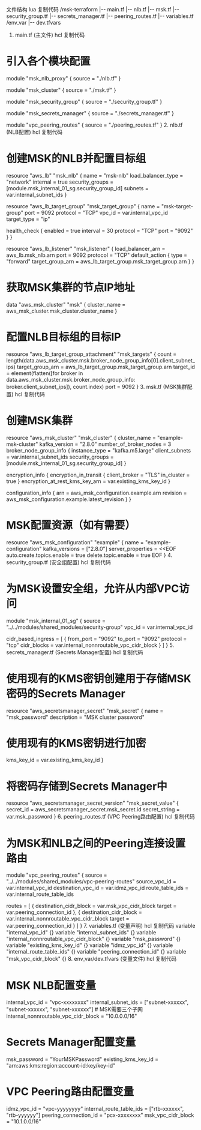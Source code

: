文件结构
lua
复制代码
/msk-terraform
  |-- main.tf
  |-- nlb.tf
  |-- msk.tf
  |-- security_group.tf
  |-- secrets_manager.tf
  |-- peering_routes.tf
  |-- variables.tf
/env_var
  |-- dev.tfvars
1. main.tf (主文件)
hcl
复制代码
# 引入各个模块配置
module "msk_nlb_proxy" {
  source  = "./nlb.tf"
}

module "msk_cluster" {
  source  = "./msk.tf"
}

module "msk_security_group" {
  source  = "./security_group.tf"
}

module "msk_secrets_manager" {
  source  = "./secrets_manager.tf"
}

module "vpc_peering_routes" {
  source  = "./peering_routes.tf"
}
2. nlb.tf (NLB配置)
hcl
复制代码
# 创建MSK的NLB并配置目标组
resource "aws_lb" "msk_nlb" {
  name               = "msk-nlb"
  load_balancer_type = "network"
  internal           = true
  security_groups    = [module.msk_internal_01_sg.security_group_id]
  subnets            = var.internal_subnet_ids
}

resource "aws_lb_target_group" "msk_target_group" {
  name     = "msk-target-group"
  port     = 9092
  protocol = "TCP"
  vpc_id   = var.internal_vpc_id
  target_type = "ip"

  health_check {
    enabled             = true
    interval            = 30
    protocol            = "TCP"
    port                = "9092"
  }
}

resource "aws_lb_listener" "msk_listener" {
  load_balancer_arn = aws_lb.msk_nlb.arn
  port              = 9092
  protocol          = "TCP"
  default_action {
    type             = "forward"
    target_group_arn = aws_lb_target_group.msk_target_group.arn
  }
}

# 获取MSK集群的节点IP地址
data "aws_msk_cluster" "msk" {
  cluster_name = aws_msk_cluster.msk_cluster.cluster_name
}

# 配置NLB目标组的目标IP
resource "aws_lb_target_group_attachment" "msk_targets" {
  count            = length(data.aws_msk_cluster.msk.broker_node_group_info[0].client_subnet_ips)
  target_group_arn = aws_lb_target_group.msk_target_group.arn
  target_id        = element(flatten([for broker in data.aws_msk_cluster.msk.broker_node_group_info: broker.client_subnet_ips]), count.index)
  port             = 9092
}
3. msk.tf (MSK集群配置)
hcl
复制代码
# 创建MSK集群
resource "aws_msk_cluster" "msk_cluster" {
  cluster_name           = "example-msk-cluster"
  kafka_version          = "2.8.0"
  number_of_broker_nodes = 3
  broker_node_group_info {
    instance_type  = "kafka.m5.large"
    client_subnets = var.internal_subnet_ids
    security_groups = [module.msk_internal_01_sg.security_group_id]
  }

  encryption_info {
    encryption_in_transit {
      client_broker = "TLS"
      in_cluster    = true
    }
    encryption_at_rest_kms_key_arn = var.existing_kms_key_id
  }

  configuration_info {
    arn      = aws_msk_configuration.example.arn
    revision = aws_msk_configuration.example.latest_revision
  }
}

# MSK配置资源（如有需要）
resource "aws_msk_configuration" "example" {
  name      = "example-configuration"
  kafka_versions = ["2.8.0"]
  server_properties = <<EOF
auto.create.topics.enable = true
delete.topic.enable = true
EOF
}
4. security_group.tf (安全组配置)
hcl
复制代码
# 为MSK设置安全组，允许从内部VPC访问
module "msk_internal_01_sg" {
  source  = "../../modules/shared_modules/security-group"
  vpc_id  = var.internal_vpc_id

  cidr_based_ingress = [
    {
      from_port = "9092"
      to_port   = "9092"
      protocol  = "tcp"
      cidr_blocks = var.internal_nonnroutable_vpc_cidr_block
    }
  ]
}
5. secrets_manager.tf (Secrets Manager配置)
hcl
复制代码
# 使用现有的KMS密钥创建用于存储MSK密码的Secrets Manager
resource "aws_secretsmanager_secret" "msk_secret" {
  name        = "msk_password"
  description = "MSK cluster password"
  
  # 使用现有的KMS密钥进行加密
  kms_key_id = var.existing_kms_key_id
}

# 将密码存储到Secrets Manager中
resource "aws_secretsmanager_secret_version" "msk_secret_value" {
  secret_id     = aws_secretsmanager_secret.msk_secret.id
  secret_string = var.msk_password
}
6. peering_routes.tf (VPC Peering路由配置)
hcl
复制代码
# 为MSK和NLB之间的Peering连接设置路由
module "vpc_peering_routes" {
  source            = "../../modules/shared_modules/vpc-peering-routes"
  source_vpc_id     = var.internal_vpc_id
  destination_vpc_id = var.idmz_vpc_id
  route_table_ids   = var.internal_route_table_ids

  routes = [
    {
      destination_cidr_block = var.msk_vpc_cidr_block
      target                 = var.peering_connection_id
    },
    {
      destination_cidr_block = var.internal_nonnroutable_vpc_cidr_block
      target                 = var.peering_connection_id
    }
  ]
}
7. variables.tf (变量声明)
hcl
复制代码
variable "internal_vpc_id" {}
variable "internal_subnet_ids" {}
variable "internal_nonnroutable_vpc_cidr_block" {}
variable "msk_password" {}
variable "existing_kms_key_id" {}
variable "idmz_vpc_id" {}
variable "internal_route_table_ids" {}
variable "peering_connection_id" {}
variable "msk_vpc_cidr_block" {}
8. env_var/dev.tfvars (变量文件)
hcl
复制代码
# MSK NLB配置变量
internal_vpc_id        = "vpc-xxxxxxxx"
internal_subnet_ids    = ["subnet-xxxxxx", "subnet-xxxxxx", "subnet-xxxxxx"] # MSK需要三个子网
internal_nonnroutable_vpc_cidr_block = "10.0.0.0/16"

# Secrets Manager配置变量
msk_password           = "YourMSKPassword"
existing_kms_key_id    = "arn:aws:kms:region:account-id:key/key-id"

# VPC Peering路由配置变量
idmz_vpc_id            = "vpc-yyyyyyyy"
internal_route_table_ids = ["rtb-xxxxxx", "rtb-yyyyyy"]
peering_connection_id   = "pcx-xxxxxxxx"
msk_vpc_cidr_block     = "10.1.0.0/16"
